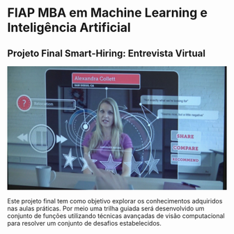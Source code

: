 # FIAP MBA em Machine Learning e Inteligência Artificial


## Projeto Final Smart-Hiring: Entrevista Virtual

<p align="center">
<img src="imagens/smart-hiring.jpg">
</p>

Este projeto final tem como objetivo explorar os conhecimentos adquiridos nas aulas práticas. Por meio uma trilha guiada será desenvolvido um conjunto de funções utilizando técnicas avançadas de visão computacional para resolver um conjunto de desafios estabelecidos.
